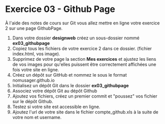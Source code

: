 # Exercice 03 - Github Page

À l'aide des notes de cours sur Git vous allez mettre en ligne votre exercice 2 sur une page GithubPage.

1. Dans votre dossier **designweb** créez un sous-dossier nommé **ex03_githubpage**
2. Copiez tous les fichiers de votre exercice 2 dans ce dossier. (fichier index.html, vos image).
3. Supprimez de votre page la section **Mes exercices** et ajustez les liens de vos images pour qu'elles puissent être correctement affichées une fois votre site en ligne.
4. Créez un dépôt sur GitHub et nommez le sous le format nomusager.github.io 
5. Initialisez un dépôt Git dans le dossier **ex03_githubpage**
6. Associez votre dépôt Git au dépôt Github
7. Ajoutez vos fichiers, créez un premier commit et "poussez" vos fichier sur le dépôt Github.
8. Testez si votre site est accessible en ligne.
9. Ajoutez l'url de votre site dans le fichier compte_github.xls à la suite de votre nom et username.